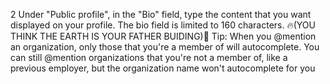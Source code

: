 2 Under "Public profile", in the "Bio" field, type the content that you want displayed on your profile. The bio field is limited to 160 characters. 🔥(YOU THINK THE EARTH IS YOUR FATHER BUIDING)🖕
Tip: When you @mention an organization, only those that you're a member of will autocomplete. You can still @mention organizations that you're not a member of, like a previous employer, but the organization name won't autocomplete for you 
